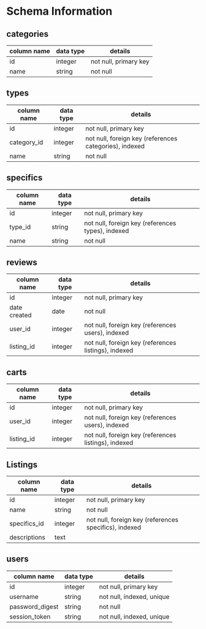 # Schema Information

## categories
column name | data type | details
------------|-----------|-----------------------
id          | integer   | not null, primary key
name        | string    | not null

## types
column name | data type | details
------------|-----------|-----------------------
id          | integer   | not null, primary key
category_id | integer   | not null, foreign key (references categories), indexed
name        | string    | not null


## specifics
column name | data type | details
------------|-----------|-----------------------
id          | integer   | not null, primary key
type_id     | string    | not null, foreign key (references types), indexed
name        | string    | not null



## reviews
column name | data type | details
------------|-----------|-----------------------
id          | integer   | not null, primary key
date created| date      | not null
user_id     | integer   | not null, foreign key (references users), indexed
listing_id  | integer   | not null, foreign key (references listings), indexed


## carts
column name | data type | details
------------|-----------|-----------------------
id          | integer   | not null, primary key
user_id     | integer   | not null, foreign key (references users), indexed
listing_id  | integer   | not null, foreign key (references listings), indexed


## Listings
column name | data type | details
------------|-----------|-----------------------
id          | integer   | not null, primary key
name        | string    | not null
specifics_id| integer   | not null, foreign key (references specifics), indexed
descriptions| text      |


## users
column name     | data type | details
----------------|-----------|-----------------------
id              | integer   | not null, primary key
username        | string    | not null, indexed, unique
password_digest | string    | not null
session_token   | string    | not null, indexed, unique
